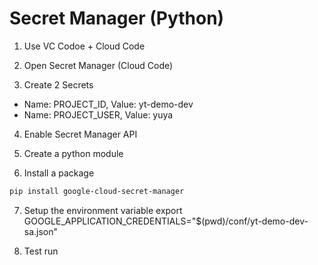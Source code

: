 # Secret Manager (Python)

1. Use VC Codoe + Cloud Code

2. Open Secret Manager (Cloud Code)

3. Create 2 Secrets
- Name: PROJECT_ID, Value: yt-demo-dev
- Name: PROJECT_USER, Value: yuya

4. Enable Secret Manager API

5. Create a python module

6. Install a package
```bash
pip install google-cloud-secret-manager
```

7. Setup the environment variable
export GOOGLE_APPLICATION_CREDENTIALS="$(pwd)/conf/yt-demo-dev-sa.json"

7. Test run
